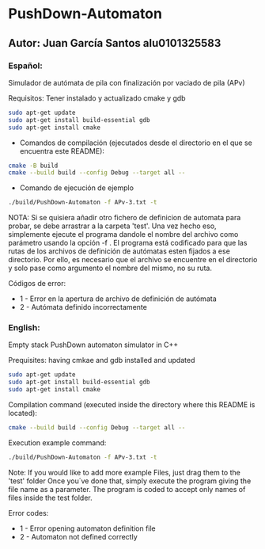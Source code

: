 # PushDown-Automaton
## Autor: Juan García Santos alu0101325583 
### Español:
Simulador de autómata de pila con finalización por vaciado de pila (APv)

Requisitos: Tener instalado y actualizado cmake y gdb
```bash
sudo apt-get update
sudo apt-get install build-essential gdb
sudo apt-get install cmake
```

- Comandos de compilación (ejecutados desde el directorio en el que se encuentra este README):
```bash
cmake -B build
cmake --build build --config Debug --target all --
```

- Comando de ejecución de ejemplo
```bash
./build/PushDown-Automaton -f APv-3.txt -t
```

NOTA: Si se quisiera añadir otro fichero de definicion de automata para probar, se debe arrastrar a la carpeta 'test'.
Una vez hecho eso, simplemente ejecute el programa dandole el nombre del archivo como parámetro usando la opción -f <nombre de fichero>.
El programa está codificado para que las rutas de los archivos de definición de autómatas esten fijados a ese directorio.
Por ello, es necesario que el archivo se encuentre en el directorio y solo pase como argumento el nombre del mismo, no su ruta.

Códigos de error:
 + 1 - Error en la apertura de archivo de definición de autómata
 + 2 - Autómata definido incorrectamente

### English:
Empty stack PushDown automaton simulator in C++

Prequisites: having cmkae and gdb installed and updated
```bash
sudo apt-get update
sudo apt-get install build-essential gdb
sudo apt-get install cmake
```

Compilation command (executed inside the directory where this README is located):
```bash
cmake --build build --config Debug --target all --
```

Execution example command:
```bash
./build/PushDown-Automaton -f APv-3.txt -t
```

Note: If you would like to add more example Files, just drag them to the 'test' folder
Once you´ve done that, simply execute the program giving the file name as a parameter.
The program is coded to accept only names of files inside the test folder.

Error codes:
 + 1 - Error opening automaton definition file
 + 2 - Automaton not defined correctly 
